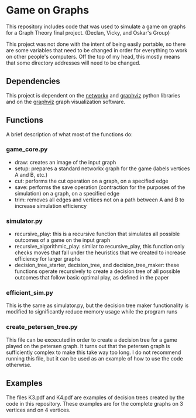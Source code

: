 # Game on Graphs
This repository includes code that was used to simulate a game on graphs for a Graph Theory final project. (Declan, Vicky, and Oskar's Group)

This project was not done with the intent of being easily portable, so there are some variables that need to be changed in order for everything to work on other people's computers. Off the top of my head, this mostly means that some directory addresses will need to be changed.

## Dependencies
This project is dependent on the [networkx](https://networkx.github.io) and [graphviz](https://github.com/xflr6/graphviz) python libraries and on the [graphviz](http://www.graphviz.org) graph visualization software.

## Functions
A brief description of what most of the functions do:

### game\_core.py
- draw: creates an image of the input graph
- setup: prepares a standard networkx graph for the game (labels vertices A and B, etc.)
- cut: performs the cut operation on a graph, on a specified edge
- save: performs the save operation (contraction for the purposes of the simulation) on a graph, on a specified edge
- trim: removes all edges and vertices not on a path between A and B to increase simulation efficiency
### simulator.py
- recursive\_play: this is a recursive function that simulates all possible outcomes of a game on the input graph
- recursive\_algorithmic\_play: similar to recursive\_play, this function only checks moves that fall under the heuristics that we created to increase efficiency for larger graphs
- decision\_tree\_starter, decision\_tree, and decision\_tree\_maker: these functions operate recursively to create a decision tree of all possible outcomes that follow basic optimal play, as defined in the paper
### efficient\_sim.py
This is the same as simulator.py, but the decision tree maker functionality is modified to significantly reduce memory usage while the program runs
### create\_petersen\_tree.py
This file can be excecuted in order to create a decision tree for a game played on the petersen graph. It turns out that the petersen graph is sufficiently complex to make this take way too long. I do not recommend running this file, but it can be used as an example of how to use the code otherwise. 

## Examples
The files K3.pdf and K4.pdf are examples of decision trees created by the code in this repository. These examples are for the complete graphs on 3 vertices and on 4 vertices.


